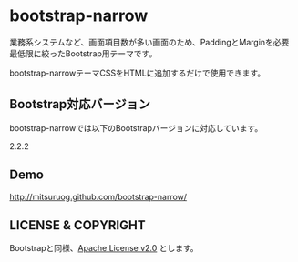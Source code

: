 bootstrap-narrow
================

業務系システムなど、画面項目数が多い画面のため、PaddingとMarginを必要最低限に絞ったBootstrap用テーマです。

bootstrap-narrowテーマCSSをHTMLに追加するだけで使用できます。

Bootstrap対応バージョン
----
bootstrap-narrowでは以下のBootstrapバージョンに対応しています。

2.2.2

Demo
----
http://mitsuruog.github.com/bootstrap-narrow/

LICENSE & COPYRIGHT
----
Bootstrapと同様、[Apache License v2.0](http://www.apache.org/licenses/LICENSE-2.0) とします。
